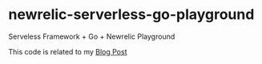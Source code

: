 # newrelic-serverless-go-playground
Serveless Framework + Go + Newrelic Playground

This code is related to my [Blog Post](https://blog.thesparktree.com/go-serverless-framework-newrelic)
